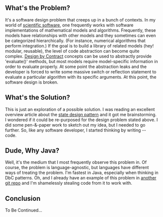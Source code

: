 ## What's the Problem? 
It's a software design problem that creeps up in a bunch of contexts. In my world of [scientific software](http://en.wikipedia.org/wiki/Category:Science_software), one frequently works with software implementations of mathematical models and algorithms. Frequently, these models have relationships with other models and they sometimes can even be categorized hierarchically. (For instance, numerical algorithms that perform integration.) If the goal is to build a library of related models (hey! modular, reusable), the level of code abstraction can become quite complex. [Design by Contract](http://en.wikipedia.org/wiki/Design_by_contract) concepts can be used to abstractly provide 'evaluate()' methods, but most models require model-specific information in order to evaluate properly. At some point the abstraction leaks and the developer is forced to write some massive switch or reflection statement to evaluate a particular algorithm with its specific arguments. At this point, the software design is broken.

## What's the Solution? 
This is just an exploration of a possible solution. I was reading an excellent overview article about the [state design pattern](http://www.codeproject.com/Articles/509234/The-State-Design-Pattern-vs-State-Machine) and it got me brainstorming. I wondered if it could be re-purposed for the design problem stated above. I did some pen-&-paper work to sketch out my idea, but I needed to go further. So, like any software developer, I started thinking by writing -- code.

## Dude, Why Java? 
Well, it's the medium that I most frequently observe this problem in. Of course, the problem is language-agnostic, but languages have different ways of treating the problem. I'm fastest in Java, especially when thinking in DbC patterns. Oh, and I already have an example of this problem in [another git repo](https://github.com/buffetboy2001/Control-Component-Library) and I'm shamelessly stealing code from it to work with.

## Conclusion
To Be Continued...